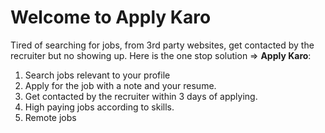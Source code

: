 # Welcome to Apply Karo

Tired of searching for jobs, from 3rd party websites, get contacted by the recruiter but no showing up.
Here is the one stop solution => <b>Apply Karo</b>:
1. Search jobs relevant to your profile
2. Apply for the job with a note and your resume.
3. Get contacted by the recruiter within 3 days of applying.
4. High paying jobs according to skills.
5. Remote jobs 
